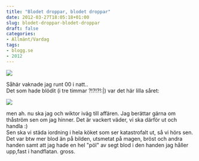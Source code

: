 ```yaml
---
title: "Blodet droppar, blodet droppar"
date: 2012-03-27T18:05:18+01:00
slug: blodet-droppar-blodet-droppar
draft: false
categories:
- Allmänt/Vardag
tags:
- blogg.se
- 2012
---
```

![](/assets/images/blogg.se/blodetdropp_195780719.jpg)  
  
Såhär vaknade jag runt 00 i natt..  
Det som hade blödit (i tre timmar ?!?!?!:|) var det här lilla såret:  
  
![](/assets/images/blogg.se/srr_195784467.jpg)  
  
men ah. nu ska jag och wiktor iväg till affären. Jag berättar gärna om thåström sen om jag hinner. Det är vackert väder, vi ska därför ut och handla :)  
Sen ska vi städa iordning i hela köket som ser katastrofalt ut, så vi hörs sen.  
Det var btw mer blod än på bilden, utsmetat på magen, bröst och andra handen samt att jag hade en hel "pöl" av segt blod i den handen jag håller upp,fast i handflatan. gross.